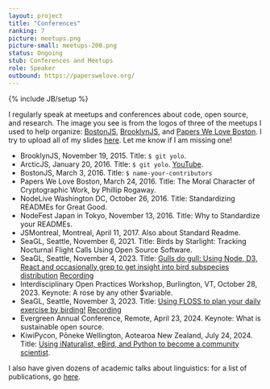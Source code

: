 ```yaml
---
layout: project
title: "Conferences"
ranking: 7
picture: meetups.png
picture-small: meetups-200.png
status: Ongoing
stub: Conferences and Meetups
role: Speaker
outbound: https://paperswelove.org/
---
```

{% include JB/setup %}

I regularly speak at meetups and conferences about code, open source, and research. The image you see is from the logos of three of the meetups I used to help organize: [BostonJS](http://bostonjs.com/), [BrooklynJS](http://brooklynjs.com/), and [Papers We Love Boston](www.meetup.com/Papers-We-Love-Boston-Cambridge/). I try to upload all of my slides [here](https://github.com/RichardLitt/talks). Let me know if I am missing one!

  - BrooklynJS, November 19, 2015. Title: `$ git yolo`.
  - ArcticJS, January 20, 2016. Title: `$ git yolo`. [YouTube](https://www.youtube.com/watch?v=_KY9ltbdoK4&list=PL3bvPCw5QCLLJUL2Q_bBI1bi9bYQ-4hci&index=3).
  - BostonJS, March 3, 2016. Title: `$ name-your-contributors`
  - Papers We Love Boston, March 24, 2016. Title: The Moral Character of Cryptographic Work, by Phillip Rogaway.
  - NodeLive Washington DC, October 26, 2016. Title: Standardizing READMEs for Great Good.
  - NodeFest Japan in Tokyo, November 13, 2016. Title: Why to Standardize your READMEs.
  - JSMontreal, Montreal, April 11, 2017. Also about Standard Readme.
  - SeaGL, Seattle, November 6, 2021. Title: Birds by Starlight: Tracking Nocturnal Flight Calls Using Open Source Software.
  - SeaGL, Seattle, November 4, 2023. Title: [Gulls do gull: Using Node, D3, React and occasionally grep to get insight into bird subspecies distribution](https://osem.seagl.org/conferences/seagl2022/program/proposals/915) [Recording](https://osem.seagl.org/conferences/seagl2022/program/proposals/915)
  - Interdisciplinary Open Practices Workshop, Burlington, VT, October 28, 2023. Keynote: A rose by any other $variable.
  - SeaGL, Seattle, November 3, 2023. Title: [Using FLOSS to plan your daily exercise by birding!](https://osem.seagl.org/conferences/seagl2023/program/proposals/1003) [Recording](https://www.youtube.com/live/9-mCsIonljc?si=v1UPT6wME9ahbq1X&t=4868)
  - Evergreen Annual Conference, Remote, April 23, 2024. Keynote: What is sustainable open source.
  - KiwiPycon, Pōneke Wellington, Aotearoa New Zealand, July 24, 2024. Title: [Using iNaturalist, eBird, and Python to become a community scientist](https://www.youtube.com/watch?v=-KkQEzmOOBY).

I also have given dozens of academic talks about linguistics: for a list of publications, go [here](/projects/publications/).